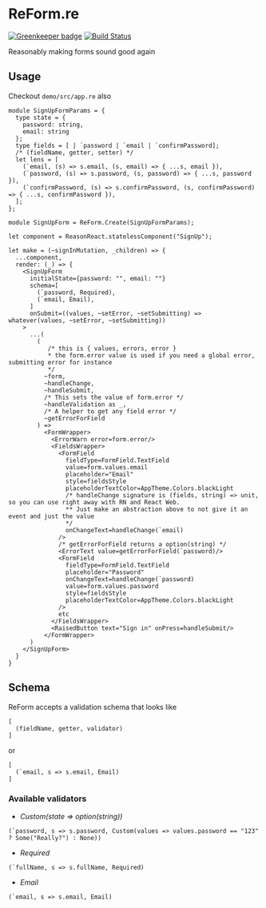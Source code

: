 # ReForm.re

[![Greenkeeper badge](https://badges.greenkeeper.io/Astrocoders/reform.svg)](https://greenkeeper.io/)
[![Build Status](https://travis-ci.org/Astrocoders/reform.svg?branch=master)](https://travis-ci.org/Astrocoders/reform)

Reasonably making forms sound good again

## Usage

Checkout `demo/src/app.re` also

```reason
module SignUpFormParams = {
  type state = {
    password: string,
    email: string
  };
  type fields = [ | `password | `email | `confirmPassword];
  /* (fieldName, getter, setter) */
  let lens = [
    (`email, (s) => s.email, (s, email) => { ...s, email }),
    (`password, (s) => s.password, (s, password) => { ...s, password }),
    (`confirmPassword, (s) => s.confirmPassword, (s, confirmPassword) => { ...s, confirmPassword }),
  ];
};

module SignUpForm = ReForm.Create(SignUpFormParams);

let component = ReasonReact.statelessComponent("SignUp");

let make = (~signInMutation, _children) => {
  ...component,
  render: (_) => {
    <SignUpForm
      initialState={password: "", email: ""}
      schema=[
        (`password, Required),
        (`email, Email),
      ]
      onSubmit=((values, ~setError, ~setSubmitting) => whatever(values, ~setError, ~setSubmitting))
    >
      ...(
        (
           /* this is { values, errors, error }
           * the form.error value is used if you need a global error, submitting error for instance
           */
          ~form,
          ~handleChange,
          ~handleSubmit,
          /* This sets the value of form.error */
          ~handleValidation as _,
          /* A helper to get any field error */
          ~getErrorForField
        ) =>
          <FormWrapper>
            <ErrorWarn error=form.error/>
            <FieldsWrapper>
              <FormField
                fieldType=FormField.TextField
                value=form.values.email
                placeholder="Email"
                style=fieldsStyle
                placeholderTextColor=AppTheme.Colors.blackLight
                /* handleChange signature is (fields, string) => unit, so you can use right away with RN and React Web.
                ** Just make an abstraction above to not give it an event and just the value
                */
                onChangeText=handleChange(`email)
              />
              /* getErrorForField returns a option(string) */
              <ErrorText value=getErrorForField(`password)/>
              <FormField
                fieldType=FormField.TextField
                placeholder="Password"
                onChangeText=handleChange(`password)
                value=form.values.password
                style=fieldsStyle
                placeholderTextColor=AppTheme.Colors.blackLight
              />
              etc
            </FieldsWrapper>
            <RaisedButton text="Sign in" onPress=handleSubmit/>
          </FormWrapper>
      )
    </SignUpForm>
  }
}
```

## Schema

ReForm accepts a validation schema that looks like 
```reason
[
  (fieldName, getter, validator)
]
```
or

```reason
[
  (`email, s => s.email, Email)
]
```

### Available validators

- _Custom(state => option(string))_
```reason
(`password, s => s.password, Custom(values => values.password == "123" ? Some("Really?") : None))
```
- _Required_
```reason
(`fullName, s => s.fullName, Required)
```
- _Email_
```reason
(`email, s => s.email, Email)
```
